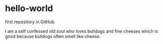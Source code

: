 # hello-world
first repository in GitHub

I am a self confessed old soul who loves bulldogs and fine cheeses
which is good because bulldogs often smell like cheese.
